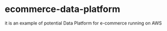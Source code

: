 # ecommerce-data-platform
it is an example of potential Data Platform for e-commerce running on AWS
